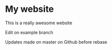# My website

This is a really awesome website

Edit on example branch

Updates made on master on Github before rebase
